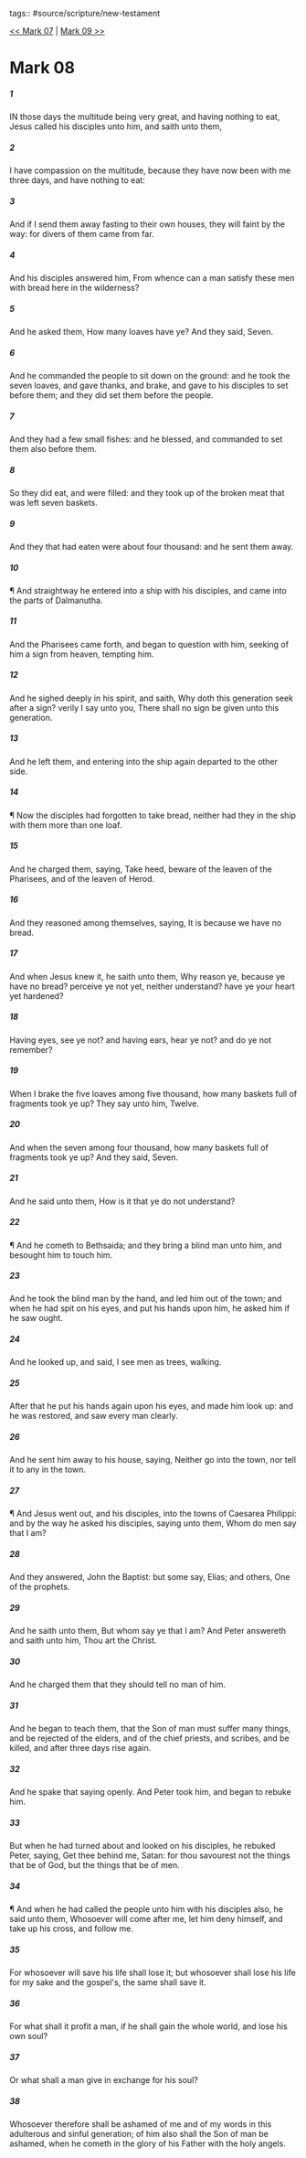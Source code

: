tags:: #source/scripture/new-testament

[<< Mark 07](/new-testament/02_Mark/Mark_07.md) | [Mark 09 >>](/new-testament/02_Mark/Mark_09.md)

# Mark 08

##### 1

IN those days the multitude being very great, and having nothing to eat, Jesus called his disciples unto him, and saith unto them,

##### 2

I have compassion on the multitude, because they have now been with me three days, and have nothing to eat:

##### 3

And if I send them away fasting to their own houses, they will faint by the way: for divers of them came from far.

##### 4

And his disciples answered him, From whence can a man satisfy these men with bread here in the wilderness?

##### 5

And he asked them, How many loaves have ye? And they said, Seven.

##### 6

And he commanded the people to sit down on the ground: and he took the seven loaves, and gave thanks, and brake, and gave to his disciples to set before them; and they did set them before the people.

##### 7

And they had a few small fishes: and he blessed, and commanded to set them also before them.

##### 8

So they did eat, and were filled: and they took up of the broken meat that was left seven baskets.

##### 9

And they that had eaten were about four thousand: and he sent them away.

##### 10

¶ And straightway he entered into a ship with his disciples, and came into the parts of Dalmanutha.

##### 11

And the Pharisees came forth, and began to question with him, seeking of him a sign from heaven, tempting him.

##### 12

And he sighed deeply in his spirit, and saith, Why doth this generation seek after a sign? verily I say unto you, There shall no sign be given unto this generation.

##### 13

And he left them, and entering into the ship again departed to the other side.

##### 14

¶ Now the disciples had forgotten to take bread, neither had they in the ship with them more than one loaf.

##### 15

And he charged them, saying, Take heed, beware of the leaven of the Pharisees, and of the leaven of Herod.

##### 16

And they reasoned among themselves, saying, It is because we have no bread.

##### 17

And when Jesus knew it, he saith unto them, Why reason ye, because ye have no bread? perceive ye not yet, neither understand? have ye your heart yet hardened?

##### 18

Having eyes, see ye not? and having ears, hear ye not? and do ye not remember?

##### 19

When I brake the five loaves among five thousand, how many baskets full of fragments took ye up? They say unto him, Twelve.

##### 20

And when the seven among four thousand, how many baskets full of fragments took ye up? And they said, Seven.

##### 21

And he said unto them, How is it that ye do not understand?

##### 22

¶ And he cometh to Bethsaida; and they bring a blind man unto him, and besought him to touch him.

##### 23

And he took the blind man by the hand, and led him out of the town; and when he had spit on his eyes, and put his hands upon him, he asked him if he saw ought.

##### 24

And he looked up, and said, I see men as trees, walking.

##### 25

After that he put his hands again upon his eyes, and made him look up: and he was restored, and saw every man clearly.

##### 26

And he sent him away to his house, saying, Neither go into the town, nor tell it to any in the town.

##### 27

¶ And Jesus went out, and his disciples, into the towns of Caesarea Philippi: and by the way he asked his disciples, saying unto them, Whom do men say that I am?

##### 28

And they answered, John the Baptist: but some say, Elias; and others, One of the prophets.

##### 29

And he saith unto them, But whom say ye that I am? And Peter answereth and saith unto him, Thou art the Christ.

##### 30

And he charged them that they should tell no man of him.

##### 31

And he began to teach them, that the Son of man must suffer many things, and be rejected of the elders, and of the chief priests, and scribes, and be killed, and after three days rise again.

##### 32

And he spake that saying openly. And Peter took him, and began to rebuke him.

##### 33

But when he had turned about and looked on his disciples, he rebuked Peter, saying, Get thee behind me, Satan: for thou savourest not the things that be of God, but the things that be of men.

##### 34

¶ And when he had called the people unto him with his disciples also, he said unto them, Whosoever will come after me, let him deny himself, and take up his cross, and follow me.

##### 35

For whosoever will save his life shall lose it; but whosoever shall lose his life for my sake and the gospel's, the same shall save it.

##### 36

For what shall it profit a man, if he shall gain the whole world, and lose his own soul?

##### 37

Or what shall a man give in exchange for his soul?

##### 38

Whosoever therefore shall be ashamed of me and of my words in this adulterous and sinful generation; of him also shall the Son of man be ashamed, when he cometh in the glory of his Father with the holy angels.
